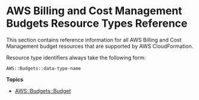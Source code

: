 # AWS Billing and Cost Management Budgets Resource Types Reference<a name="cfn-reference-budgets"></a>

This section contains reference information for all AWS Billing and Cost Management budget resources that are supported by AWS CloudFormation\.

Resource type identifiers always take the following form:

```
AWS::Budgets::data-type-name
```

**Topics**
+ [AWS::Budgets::Budget](aws-resource-budgets-budget.md)